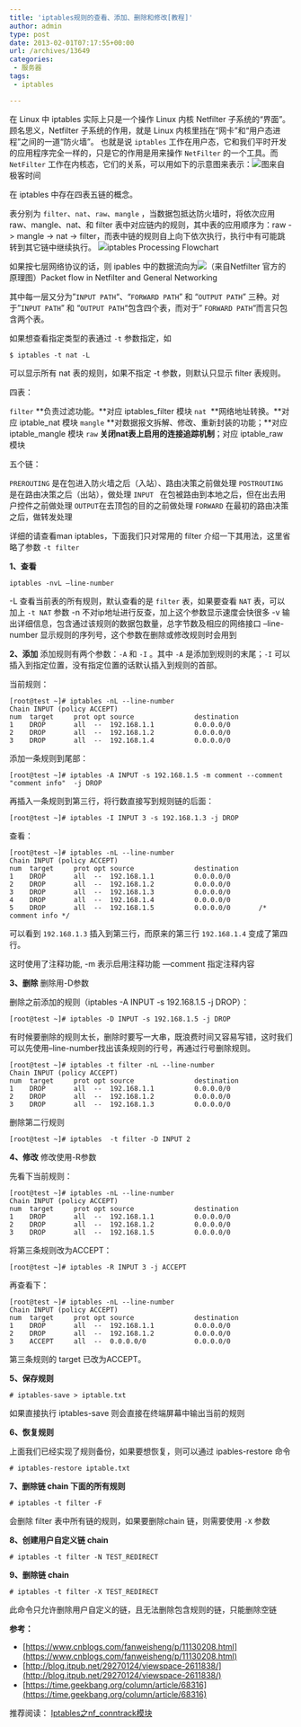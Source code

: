 ```yaml
---
title: 'iptables规则的查看、添加、删除和修改[教程]'
author: admin
type: post
date: 2013-02-01T07:17:55+00:00
url: /archives/13649
categories:
 - 服务器
tags:
 - iptables

---
```

在 Linux 中 iptables 实际上只是一个操作 Linux 内核 Netfilter 子系统的“界面”。顾名思义，Netfilter 子系统的作用，就是 Linux 内核里挡在“网卡”和“用户态进程”之间的一道“防火墙”。 也就是说 `iptables` 工作在用户态，它和我们平时开发的应用程序完全一样的，只是它的作用是用来操作 `NetFilter` 的一个工具。而 `NetFilter` 工作在内核态，它们的关系，可以用如下的示意图来表示：![](https://blogstatic.haohtml.com/uploads/2022/06/4a540c412455b4213552bbb531c535ad.webp)图来自极客时间

在 iptables 中存在四表五链的概念。

表分别为 `filter`、`nat`、`raw`、`mangle` ，当数据包抵达防火墙时，将依次应用 raw、mangle、nat、和 filter 表中对应链内的规则，其中表的应用顺序为：raw -> mangle -> nat -> filter，而表中链的规则自上向下依次执行，执行中有可能跳转到其它链中继续执行。 ![](https://blogstatic.haohtml.com/uploads/2021/10/d2b5ca33bd970f64a6301fa75ae2eb22.png)iptables Processing Flowchart

如果按七层网络协议的话，则 ipables 中的数据流向为![](https://blogstatic.haohtml.com/uploads/2021/10/d4305170eed2b86a240d044f337dd95c.png)（来自Netfilter 官方的原理图）Packet flow in Netfilter and General Networking

其中每一层又分为”`INPUT PATH`“、“`FORWARD PATH`” 和 “`OUTPUT PATH`” 三种。对于”`INPUT PATH`” 和 “`OUTPUT PATH`“包含四个表，而对于” `FORWARD PATH`“而言只包含两个表。

如果想查看指定类型的表通过 `-t` 参数指定，如

```
$ iptables -t nat -L
```

可以显示所有 nat 表的规则，如果不指定 -t 参数，则默认只显示 filter 表规则。

四表：

`filter` **负责过滤功能。**对应 iptables_filter 模块
`nat`  **网络地址转换。**对应 iptable_nat 模块
`mangle` **对数据报文拆解、修改、重新封装的功能；**对应 iptable_mangle 模块
`raw` **关闭nat表上启用的连接追踪机制**；对应 iptable_raw 模块

五个链：

`PREROUTING` 是在包进入防火墙之后（入站）、路由决策之前做处理
`POSTROUTING` 是在路由决策之后（出站），做处理
`INPUT ` 在包被路由到本地之后，但在出去用户控件之前做处理
`OUTPUT`在去顶包的目的之前做处理
`FORWARD` 在最初的路由决策之后，做转发处理

详细的请查看man iptables，下面我们只对常用的 filter 介绍一下其用法，这里省略了参数 `-t filter`

**1、查看**

```
iptables -nvL –line-number
```

-L 查看当前表的所有规则，默认查看的是 `filter` 表，如果要查看 `NAT` 表，可以加上 `-t NAT` 参数
-n 不对ip地址进行反查，加上这个参数显示速度会快很多
-v 输出详细信息，包含通过该规则的数据包数量，总字节数及相应的网络接口
–line-number 显示规则的序列号，这个参数在删除或修改规则时会用到

**2、添加**
添加规则有两个参数：`-A` 和 `-I` 。其中 `-A` 是添加到规则的末尾；`-I` 可以插入到指定位置，没有指定位置的话默认插入到规则的首部。

当前规则：

```
[root@test ~]# iptables -nL --line-number
Chain INPUT (policy ACCEPT)
num  target     prot opt source               destination
1    DROP       all  --  192.168.1.1          0.0.0.0/0
2    DROP       all  --  192.168.1.2          0.0.0.0/0
3    DROP       all  --  192.168.1.4          0.0.0.0/0
```

添加一条规则到尾部：

```
[root@test ~]# iptables -A INPUT -s 192.168.1.5 -m comment --comment "comment info"  -j DROP
```

再插入一条规则到第三行，将行数直接写到规则链的后面：

```
[root@test ~]# iptables -I INPUT 3 -s 192.168.1.3 -j DROP
```

查看：

```
[root@test ~]# iptables -nL --line-number
Chain INPUT (policy ACCEPT)
num  target     prot opt source               destination
1    DROP       all  --  192.168.1.1          0.0.0.0/0
2    DROP       all  --  192.168.1.2          0.0.0.0/0
3    DROP       all  --  192.168.1.3          0.0.0.0/0
4    DROP       all  --  192.168.1.4          0.0.0.0/0
5    DROP       all  --  192.168.1.5          0.0.0.0/0       /* comment info */
```

可以看到 `192.168.1.3` 插入到第三行，而原来的第三行 `192.168.1.4` 变成了第四行。

这时使用了注释功能, -m 表示启用注释功能 —comment 指定注释内容

**3、删除**
删除用-D参数

删除之前添加的规则（iptables -A INPUT -s 192.168.1.5 -j DROP）：

```
[root@test ~]# iptables -D INPUT -s 192.168.1.5 -j DROP
```

有时候要删除的规则太长，删除时要写一大串，既浪费时间又容易写错，这时我们可以先使用–line-number找出该条规则的行号，再通过行号删除规则。

```
[root@test ~]# iptables -t filter -nL --line-number
Chain INPUT (policy ACCEPT)
num  target     prot opt source               destination
1    DROP       all  --  192.168.1.1          0.0.0.0/0
2    DROP       all  --  192.168.1.2          0.0.0.0/0
3    DROP       all  --  192.168.1.3          0.0.0.0/0
```

删除第二行规则

```
[root@test ~]# iptables  -t filter -D INPUT 2
```

**4、修改**
修改使用-R参数

先看下当前规则：

```
[root@test ~]# iptables -nL --line-number
Chain INPUT (policy ACCEPT)
num  target     prot opt source               destination
1    DROP       all  --  192.168.1.1          0.0.0.0/0
2    DROP       all  --  192.168.1.2          0.0.0.0/0
3    DROP       all  --  192.168.1.5          0.0.0.0/0
```

将第三条规则改为ACCEPT：

```
[root@test ~]# iptables -R INPUT 3 -j ACCEPT
```

再查看下：

```
[root@test ~]# iptables -nL --line-number
Chain INPUT (policy ACCEPT)
num  target     prot opt source               destination
1    DROP       all  --  192.168.1.1          0.0.0.0/0
2    DROP       all  --  192.168.1.2          0.0.0.0/0
3    ACCEPT     all  --  0.0.0.0/0            0.0.0.0/0
```

第三条规则的 target 已改为ACCEPT。

**5、保存规则**

```
# iptables-save > iptable.txt
```

如果直接执行 iptables-save 则会直接在终端屏幕中输出当前的规则

**6、恢复规则**

上面我们已经实现了规则备份，如果要想恢复，则可以通过 ipables-restore 命令

```
# iptables-restore iptable.txt
```

**7、删除链 chain 下面的所有规则**

```
# iptables -t filter -F
```

会删除 filter 表中所有链的规则，如果要删除chain 链，则需要使用 `-X` 参数

**8、创建用户自定义链 chain**

```
# iptables -t filter -N TEST_REDIRECT
```

**9、删除链 chain**

```
# iptables -t filter -X TEST_REDIRECT
```

此命令只允许删除用户自定义的链，且无法删除包含规则的链，只能删除空链

**参考：**

 * [https://www.cnblogs.com/fanweisheng/p/11130208.html](https://www.cnblogs.com/fanweisheng/p/11130208.html)
 * [http://blog.itpub.net/29270124/viewspace-2611838/](http://blog.itpub.net/29270124/viewspace-2611838/)
 * [https://time.geekbang.org/column/article/68316](https://time.geekbang.org/column/article/68316)

推荐阅读： [Iptables之nf_conntrack模块](https://clodfisher.github.io/2018/09/nf_conntrack/)